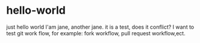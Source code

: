 # hello-world
just hello world
I'am jane, another jane. it is a test, does it conflict?
I want to test git work flow, for example: fork workflow, pull request workflow,ect.

